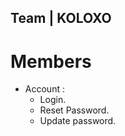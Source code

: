 ## Team | KOLOXO
<h1>Members</h1>
<ul>
    <li>Account :
        <ul>
        <li>Login.</li>
        <li>Reset Password.</li>
        <li>Update password.</li>
        </ul>
    </li>
</ul>
